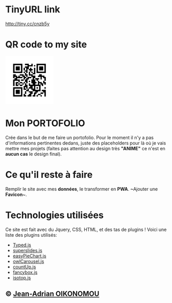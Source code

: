 # TinyURL link
http://tiny.cc/cnzb5y

# QR code to my site
<img src="tinyqr.png" width="150" height="150" alt="my QR"/>

# Mon PORTOFOLIO
Crée dans le but de me faire un portofolio.
Pour le moment il n'y a pas d'informations pertinentes dedans, juste des placeholders pour là où je vais mettre mes projets (faites pas attention au design très **"ANIME"** ce n'est en **aucun cas** le design final).

# Ce qu'il reste à faire
Remplir le site avec mes **données**, le transformer en **PWA**. ~Ajouter une **Favicon**~.

# Technologies utilisées
Ce site est fait avec du Jquery, CSS, HTML, et des tas de plugins ! Voici une liste des plugins utilisés:
- [Typed.js](https://github.com/mattboldt/typed.js/)
- [superslides.js](https://github.com/nicinabox/superslides)
- [easyPieChart.js](https://github.com/rendro/easy-pie-chart)
- [owlCarousel.js](https://owlcarousel2.github.io/OwlCarousel2/)
- [countUp.js](https://github.com/inorganik/CountUp.js)
- [fancybox.js](http://fancyapps.com/fancybox/3/)
- [isotop.js](https://isotope.metafizzy.co/)

## &copy; [Jean-Adrian OIKONOMOU](https://github.com/Jean-OIKONOMOU)
